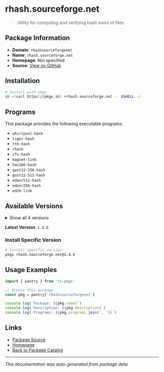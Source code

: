 # rhash.sourceforge.net

> Utility for computing and verifying hash sums of files

## Package Information

- **Domain**: `rhashsourceforgenet`
- **Name**: `rhash.sourceforge.net`
- **Homepage**: Not specified
- **Source**: [View on GitHub](https://github.com/pkgxdev/pantry/tree/main/projects/rhash.sourceforge.net/package.yml)

## Installation

```bash
# Install with pkgx
sh <(curl https://pkgx.sh) +rhash.sourceforge.net -- $SHELL -i
```

## Programs

This package provides the following executable programs:

- `whirlpool-hash`
- `tiger-hash`
- `tth-hash`
- `rhash`
- `sfv-hash`
- `magnet-link`
- `has160-hash`
- `gost12-256-hash`
- `gost12-512-hash`
- `edonr512-hash`
- `edonr256-hash`
- `ed2k-link`

## Available Versions

<details>
<summary>Show all 4 versions</summary>

- `1.4.6`, `1.4.5`, `1.4.4`, `1.4.3`

</details>

**Latest Version**: `1.4.6`

### Install Specific Version

```bash
# Install specific version
pkgx rhash.sourceforge.net@1.4.6
```

## Usage Examples

```typescript
import { pantry } from 'ts-pkgx'

// Access this package
const pkg = pantry['rhashsourceforgenet']

console.log(`Package: ${pkg.name}`)
console.log(`Description: ${pkg.description}`)
console.log(`Programs: ${pkg.programs.join(', ')}`)
```

## Links

- [Package Source](https://github.com/pkgxdev/pantry/tree/main/projects/rhash.sourceforge.net/package.yml)
- [Homepage](#)
- [Back to Package Catalog](../package-catalog.md)

---

*This documentation was auto-generated from package data.*
